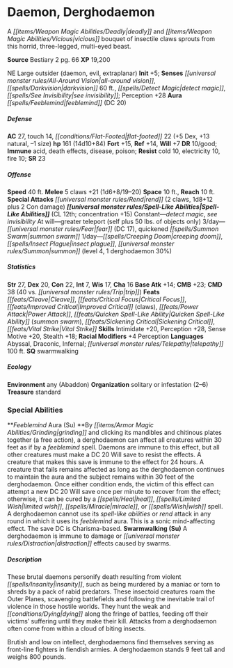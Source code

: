 ﻿---
cssclass: [monsters]
title1: Daemon, Derghodaemon
desc_short: 'A deadly and vicious bouquet of insectile claws sprouts from this horrid,
  three-legged, multi-eyed beast. '
title2: Derghodaemon
CR: 12
sources:
- name: Bestiary 2
  page: 66
  link: http://paizo.com/pathfinderRPG/v5748btpy8hif
XP: 19200
alignment: NE
size: Large
type: outsider
subtypes:
- daemon
- evil
- extraplanar
initiative:
  bonus: 5
senses:
  all-around vision: true
  darkvision: 60
  detect magic: true
  see invisibility: true
auras:
- name: feeblemind
  DC: 20
AC:
  AC: 27
  touch: 14
  flat_footed: 22
  components:
    dex: 5
    natural: 13
    size: -1
HP:
  HP: 161
  long: 14d10+84
saves:
  fort: 15
  ref: 14
  will: 7
DR:
- amount: 10
  weakness: good
immunities:
- acid
- death effects
- disease
- poison
resistances:
  cold: 10
  electricity: 10
  fire: 10
SR: 23
speeds:
  base: 40
attacks:
  melee:
  - - text: 5 claws +21 (1d6+8/19-20)
      entries:
      - - damage: 1d6+8
          crit_range: 19-20
      count: 5
      attack: claws
      bonus:
      - 21
  special:
  - rend (2 claws, 1d8+12 plus 2 Con damage)
space: 10
reach: 10
spell_like_abilities:
  entries:
  - name: detect magic
    source: default
    freq: Constant
  - name: see invisibility
    source: default
    freq: Constant
  - name: greater teleport
    source: default
    freq: At will
    other: self plus 50 lbs. of objects only
  - name: fear
    source: default
    freq: 3/day
    DC: 17
  - name: quickened summon swarm
    source: default
    freq: 3/day
  - name: creeping doom
    source: default
    freq: 1/day
  - name: insect plague
    source: default
    freq: 1/day
  - name: summon
    source: default
    freq: 1/day
    level: 4
    summons:
    - name: derghodaemon
      amount: 1
      chance: 30%
  sources:
  - name: default
    CL: 12
    concentration: 15
ability_scores:
  STR: 27
  DEX: 20
  CON: 22
  INT: 7
  WIS: 17
  CHA: 16
BAB: 14
CMB: 23
CMD: 38
CMD_other: 40 vs. trip
feats:
- name: Cleave
- name: Critical Focus
- name: Improved Critical (claws)
- name: Power Attack
- name: Quicken Spell-Like Ability (summon swarm)
- name: Sickening Critical
- name: Vital Strike
skills:
  Intimidate: 20
  Perception: 28
  Sense Motive: 20
  Stealth: 18
  _racial_mods:
    Perception:
      _: 4
languages:
- Abyssal
- Draconic
- Infernal
- telepathy 100 ft.
special_qualities:
- swarmwalking
ecology:
  environment: any (Abaddon)
  organization: solitary or infestation (2-6)
  treasure_type: standard
special_abilities:
  Feeblemind Aura (Su): By grinding and clicking its mandibles and chitinous plates
    together (a free action), a derghodaemon can affect all creatures within 30 feet
    as if by a feeblemind spell. Daemons are immune to this effect, but all other
    creatures must make a DC 20 Will save to resist the effects. A creature that makes
    this save is immune to the effect for 24 hours. A creature that fails remains
    affected as long as the derghodaemon continues to maintain the aura and the subject
    remains within 30 feet of the derghodaemon. Once either condition ends, the victim
    of this effect can attempt a new DC 20 Will save once per minute to recover from
    the effect; otherwise, it can be cured by a heal, limited wish, miracle, or wish
    spell. A derghodaemon cannot use its spell-like abilities or rend attack in any
    round in which it uses its feeblemind aura. This is a sonic mind-affecting effect.
    The save DC is Charisma-based.
  Swarmwalking (Su): A derghodaemon is immune to damage or distraction effects caused
    by swarms.
desc_long: |-
  These brutal daemons personify death resulting from violent insanity, such as being murdered by a maniac or torn to shreds by a pack of rabid predators. These insectoid creatures roam the Outer Planes, scavenging battlefields and following the inevitable trail of violence in those hostile worlds. They hunt the weak and dying along the fringe of battles, feeding off their victims' suffering until they make their kill. Attacks from a derghodaemon often come from within a cloud of biting insects. 

  Brutish and low on intellect, derghodaemons find themselves serving as front-line fighters in fiendish armies. A derghodaemon stands 9 feet tall and weighs 800 pounds.

---

# Daemon, Derghodaemon
A _[[items/Weapon Magic Abilities/Deadly|deadly]]_ and _[[items/Weapon Magic Abilities/Vicious|vicious]]_ bouquet of insectile claws sprouts from this horrid, three-legged, multi-eyed beast.

**Source** Bestiary 2 pg. 66
**XP** 19,200

NE Large outsider (daemon, evil, extraplanar)
**Init** +5; **Senses** _[[universal monster rules/All-Around Vision|all-around vision]]_, _[[spells/Darkvision|darkvision]]_ 60 ft., _[[spells/Detect Magic|detect magic]]_, _[[spells/See Invisibility|see invisibility]]_; Perception +28
**Aura** _[[spells/Feeblemind|feeblemind]]_ (DC 20)

##### Defense

**AC** 27, touch 14, _[[conditions/Flat-Footed|flat-footed]]_ 22 (+5 Dex, +13 natural, –1 size)
**hp** 161 (14d10+84)
**Fort** +15, **Ref** +14, **Will** +7
**DR** 10/good; **Immune** acid, death effects, disease, poison; **Resist** cold 10, electricity 10, fire 10; **SR** 23

##### Offense
**Speed** 40 ft.
**Melee** 5 claws +21 (1d6+8/19–20)
**Space** 10 ft., **Reach** 10 ft.
**Special Attacks** _[[universal monster rules/Rend|rend]]_ (2 claws, 1d8+12 plus 2 Con damage)
**_[[universal monster rules/Spell-Like Abilities|Spell-Like Abilities]]_** (CL 12th; concentration +15)
Constant—_detect magic_, _see invisibility_
At will—greater teleport (self plus 50 lbs. of objects only)
3/day—_[[universal monster rules/Fear|fear]]_ (DC 17), quickened _[[spells/Summon Swarm|summon swarm]]_
1/day—_[[spells/Creeping Doom|creeping doom]]_, _[[spells/Insect Plague|insect plague]]_, _[[universal monster rules/Summon|summon]]_ (level 4, 1 derghodaemon 30%)

##### Statistics
**Str** 27, **Dex** 20, **Con** 22, **Int** 7, **Wis** 17, **Cha** 16
**Base Atk** +14; **CMB** +23; **CMD** 38 (40 vs. _[[universal monster rules/Trip|trip]]_)
**Feats** _[[feats/Cleave|Cleave]]_, _[[feats/Critical Focus|Critical Focus]]_, _[[feats/Improved Critical|Improved Critical]]_ (claws), _[[feats/Power Attack|Power Attack]]_, _[[feats/Quicken Spell-Like Ability|Quicken Spell-Like Ability]]_ (_summon swarm_), _[[feats/Sickening Critical|Sickening Critical]]_, _[[feats/Vital Strike|Vital Strike]]_
**Skills** Intimidate +20, Perception +28, Sense Motive +20, Stealth +18; **Racial Modifiers** +4 Perception
**Languages** Abyssal, Draconic, Infernal; _[[universal monster rules/Telepathy|telepathy]]_ 100 ft.
**SQ** swarmwalking

##### Ecology

**Environment** any (Abaddon)
**Organization** solitary or infestation (2–6)
**Treasure** standard

### Special Abilities

**_Feeblemind_ Aura (Su) **By _[[items/Armor Magic Abilities/Grinding|grinding]]_ and clicking its mandibles and chitinous plates together (a free action), a derghodaemon can affect all creatures within 30 feet as if by a _feeblemind_ spell. Daemons are immune to this effect, but all other creatures must make a DC 20 Will save to resist the effects. A creature that makes this save is immune to the effect for 24 hours. A creature that fails remains affected as long as the derghodaemon continues to maintain the aura and the subject remains within 30 feet of the derghodaemon. Once either condition ends, the victim of this effect can attempt a new DC 20 Will save once per minute to recover from the effect; otherwise, it can be cured by a _[[spells/Heal|heal]]_, _[[spells/Limited Wish|limited wish]]_, _[[spells/Miracle|miracle]]_, or _[[spells/Wish|wish]]_ spell. A derghodaemon cannot use its _spell-like abilities_ or _rend_ attack in any round in which it uses its _feeblemind_ aura. This is a sonic mind-affecting effect. The save DC is Charisma-based.
**Swarmwalking (Su)** A derghodaemon is immune to damage or _[[universal monster rules/Distraction|distraction]]_ effects caused by swarms.

##### Description

These brutal daemons personify death resulting from violent _[[spells/Insanity|insanity]]_, such as being murdered by a maniac or torn to shreds by a pack of rabid predators. These insectoid creatures roam the Outer Planes, scavenging battlefields and following the inevitable trail of violence in those hostile worlds. They hunt the weak and _[[conditions/Dying|dying]]_ along the fringe of battles, feeding off their victims’ suffering until they make their kill. Attacks from a derghodaemon often come from within a cloud of biting insects.

Brutish and low on intellect, derghodaemons find themselves serving as front-line fighters in fiendish armies. A derghodaemon stands 9 feet tall and weighs 800 pounds.